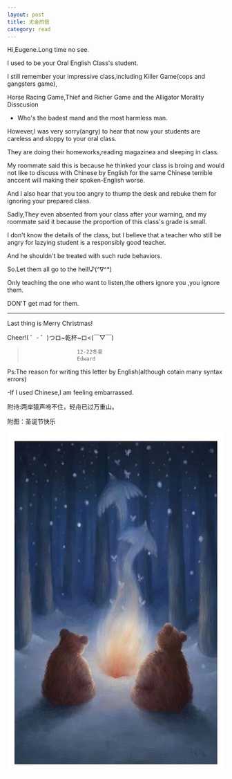 ```yaml
---
layout: post
title: 尤金的信
category: read
---
```


Hi,Eugene.Long time no see.

I used to be your Oral English Class's student.

I still remember your impressive class,including Killer Game(cops and gangsters game),

Horse Racing Game,Thief and Richer Game and the Alligator Morality Disscusion

- Who's the badest mand and the most harmless man.  

However,I was very sorry(angry) to hear that now your students are careless and sloppy to your oral class.

They are doing their homeworks,reading magazinea and sleeping in class.

My roommate said this is because he thinked your class is broing and would not like to discuss
with Chinese by English for the same Chinese terrible anccent will making their spoken-English worse.

And I also hear that you too angry to thump the desk and rebuke them for ignoring your prepared class.

Sadly,They even absented from your class after your warning,
and my roommate said it because the proportion of this class's grade is small.

I don't know the details of the class,
but I believe that a teacher who still be angry for lazying student is a responsibly good teacher.

And he shouldn't be treated with such rude behaviors.

So.Let them all go to the hell!♪(^∇^*)

Only teaching the one who want to listen,the others ignore you ,you ignore them.

DON'T get mad for them.

---

Last thing is Merry Christmas!

Cheer!( ゜- ゜)つロ~乾杯~ロ<(￣▽￣)

>                      12-22冬至
>                      Edward

Ps:The reason for writing this letter by English(although cotain many syntax errors)

-If I used Chinese,I am feeling embarrassed.

附诗:两岸猿声啼不住，轻舟已过万重山。


附图：圣诞节快乐

<img class="cover" src="/images/2014/12/Open/MerryChrimas-and-Happy-Birthday.jpg" />